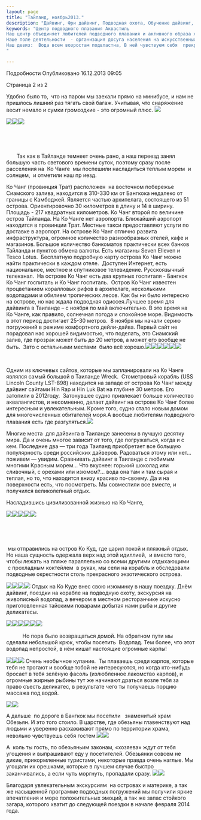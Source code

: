 ```yaml
---
layout: page
title: "Тайланд, ноябрь2013."
description: "Дайвинг, Фри дайвинг, Подводная охота, Обучение дайвинг, Сертификат дайвинг"
keywords: "Центр подводного плавания Аквастиль
Наш центр объединяет любителей подводного плавания и активного образа жизни.
Наше поле деятельности  - организация досуга населения на искусственных и естественных водоёмах.
Наш девиз:  Вода всем возростам подвластна, В ней чувствуем себя  прекрасно!
"

---
```


Подробности
     Опубликовано 16.12.2013 09:05 

Страница 2 из 2

Удобно было то,  что на паром мы заехали прямо на минибусе, и нам не пришлось лишний раз тягать свой багаж. Учитывая, что снаряжение весит немало и сумки громоздкие - это огромный плюс. ![](/images/tailand2013/GOPR0658.JPG)

![](/images/tailand2013/GOPR0667.JPG)![](/images/tailand2013/GOPR0661.JPG)![](/images/tailand2013/GOPR0663.JPG)

 

 

       Так как в Тайланде темнеет очень рано, а наш переезд занял большую часть светового времени суток, поэтому сразу после расселения на  Ко Чанге  мы поспешили насладиться теплым морем  и солнцем,  и отметили наш пр иезд.                

Ко Чанг (провинция Трат) расположен  на восточном побережье  Сиамского залива, находится в 310-330 км от Бангкока недалеко от границы с Камбоджей. Является частью архипелага, состоящего из 51 острова. Ориентировочно 30 километров в длину и 14 в ширину. Площадь - 217 квадратных километров. Ко Чанг второй по величине остров Тайланда. На Ко Чанге нет аэропорта. Ближайший аэропорт находится в провинции Трат. Местные такси предоставляют услуги по доставке в аэропорт. На острове Ко Чанг отлично развита инфраструктура, огромное количество разнообразных отелей, кафе и магазинов. Большое количество банкоматов практически всех банков Тайланда и пунктов обмена валюты. Есть магазины Seven Elleven и Tesco Lotus.  Бесплатную подробную карту острова Ко Чанг можно найти практически в каждом отеле.  Доступен Интернет, есть национальное, местное и спутниковое телевидение. Русскоязычный телеканал.  На острове Ко Чанг есть два крупных госпиталя - Бангкок Ко Чанг госпиталь и Ко Чанг госпиталь.  Остров Ко Чанг известен процветанием коралловых рифов в архипелаге, несколькими водопадами и обилием тропических лесов. Как бы ни было интересно на острове, но нас ждала подводная одиссея.Лучшее время для дайвинга в Таиланде – с ноября по май включительно. В это время на Ко Чанге, как правило, солнечная погода и спокойное море. Видимость в этот период достигает 25-30 метров.  8 ноября мы начали серию погружений в режиме комфортного дейли-дайва. Первый сайт не порадовал нас хорошей видимостью, что поделать, это Сиамский залив, где прозрак может быть до 20 метров, а может его вообще не быть.  Зато с остальными местами  было всё хорошо.![](/images/tailand2013/GOPR0860.JPG)![](/images/tailand2013/GOPR0862.JPG)![](/images/tailand2013/GOPR0863.JPG)![](/images/tailand2013/GOPR0864.JPG)![](/images/tailand2013/GOPR0866.JPG)![](/images/tailand2013/GOPR0868.JPG)

 

Одним из ключевых сайтов, которые мы запланировали на Ко Чанге являлся самый большой в Таиланде Wreck.  Стометровый корабль (USS Lincoln County LST-898) находится на западе от острова Ко Чанг между дайвинг сайтами Hin Rap и Hin Luk Bat на глубине 30 метров. Его затопили в 2012году.  Затонувшее судно привлекает больше количество аквалангистов, и несомненно, делает дайвинг на острове Ко Чанг более интересным и увлекательным. Кроме того, судно стало новым домом  для многочисленных обитателей моря.А вообще любителям подводного плавания есть где разгуляться.![](/images/tailand2013/IMG_20131108_115405.jpg)

Многие места  для дайвинга в Таиланде занесены в лучшую десятку мира. Да и очень многое зависит от того, где погружаться, когда и с кем. Последние два — три года Таиланд приобретает все большую популярность среди российских дайверов. Радоваться этому или нет… поживем — увидим. Сравнивать дайвинг в Таиланде с любимым многими Красным морем… Что вкуснее: горький шоколад или сливочный, с орехами или изюмом?… вода она там и там сырая и теплая, но то, что находится внизу красиво по-своему. Да и на поверхности есть, что посмотреть. Мы совместили все вместе, и получился великолепный отдых.      

Насладившись цивилизованной жизнью на Ко Чанге,

![](/images/Tai_2013/IMG_20131107_212744.jpg)![](/images/Tai_2013/IMG_20131108_110001.jpg)![](/images/Tai_2013/IMG_20131111_084147.jpg)![](/images/Tai_2013/IMG_20131108_171911.jpg)![](/images/IMG_20131108_173541.jpg)  


 

 

 мы отправились на остров Ко Куд, где царил покой и пляжный отдых. Но наша сущность одержала верх над этой идиллией,  и вместо того, чтобы лежать на пляже параллельно со всеми другими отдыхающими  с прохладным коктейлем  в руках, мы сели на корабль и обследовали подводные окрестности столь прекрасного экзотического острова.

![](/images/Tai_2013/IMG_20131113_144916.jpg)![](/images/Tai_2013/IMG_20131113_152144.jpg)![](/images/Tai_2013/IMG_20131114_102159.jpg)![](/images/tailand2013/IMG_20131113_145551.jpg) Отдых на Ко Куде внес свою изюминку в нашу поездку. Днём дайвинг, поездки на корабле на подводную охоту, экскурсия на живописный водопад, а вечером в местном ресторанчике искусно приготовленная тайскими поварами добытая нами рыба и другие деликатесы. 

![](/images/tailand2013/IMG_20131114_093019.jpg)![](/images/tailand2013/IMG_20131114_102114.jpg)![](/images/tailand2013/GOPR0030.JPG)![](/images/tailand2013/GOPR0034.JPG)![](/images/tailand2013/GOPR0037.JPG)![](/images/Tai_2013/IMG_20131111_202228.jpg)    


           Но пора было возвращаться домой. На обратном пути мы сделали небольшой крюк, чтобы посетить  Водопад. Тем более, что этот водопад непростой, в нём кишат настоящие огромные карпы!

![](/images/Tai_2013/IMG_20131116_155428.jpg)![](/images/Tai_2013/IMG_20131116_150309.jpg)![](/images/tailand2013/IMG_20131116_152630.jpg) Очень необычное купание.  Ты плаваешь среди карпов, которые тебя не трогают и вообще тобой не интересуются, но когда кто-нибудь бросает в тебя зелёную фасоль (излюбленное лакомство карпов), и огромные жирные рыбины тут же начинают драться возле тебя за право съесть деликатес, в результате чего ты получаешь порцию массажа под водой. 

![](/images/Tai_2013/IMG_20131116_152315.jpg)![](/images/Tai_2013/IMG_20131116_152646.jpg)

А дальше  по дороге в Бангкок мы посетили   знаменитый храм  Обезьян. И это того стоило. В царстве, где обезьяны главенствуют над людьми и уверенно расхаживают прямо по территории храма, невольно чувствуешь себя гостем.![](/images/tailand2013/GOPR0038.JPG)![](/images/tailand2013/GOPR0040.JPG)

А  коль ты гость, по обезьяньим законам, «хозяева» ждут от тебя угощения и выпрашивают еду у посетителей. Обезьянки совсем не дикие, прикормленные туристами, некоторые правда очень наглые. Мы угощали их орешками, которые в лучшем случае быстро заканчивались, а если чуть моргнуть, пропадали сразу. ![](/images/Tai_2013/GOPR0050.JPG)![](/images/tailand2013/GOPR0046.JPG)

Благодаря увлекательным экскурсиям  на островах и материке, а так же насыщенной программе подводных погружений мы получили яркие впечатления и море положительных эмоций, а так же запас стойкого загара, которого хватит до следующей поездки в начале февраля 2014 года.